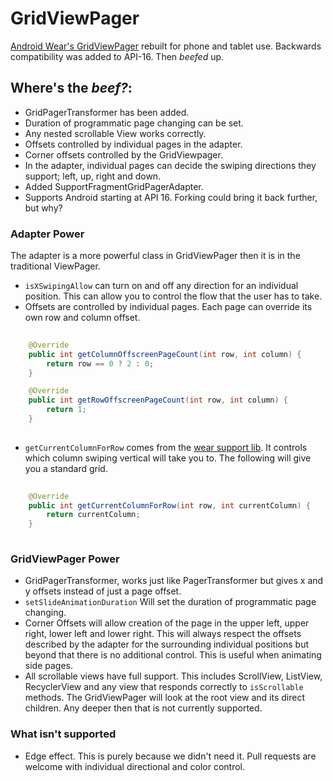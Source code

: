 # GridViewPager
[Android Wear's GridViewPager](http://developer.android.com/reference/android/support/wearable/view/GridViewPager.html) rebuilt for phone and tablet use. Backwards compatibility was added to API-16. Then *beefed* up.

## Where's the _beef?_:

- GridPagerTransformer has been added.
- Duration of programmatic page changing can be set.
- Any nested scrollable View works correctly.
- Offsets controlled by individual pages in the adapter. 
- Corner offsets controlled by the GridViewpager.
- In the adapter, individual pages can decide the swiping directions they support; left, up, right and down.
- Added SupportFragmentGridPagerAdapter.
- Supports Android starting at API 16. Forking could bring it back further, but why?

### Adapter Power

The adapter is a more powerful class in GridViewPager then it is in the traditional ViewPager.

- `isXSwipingAllow` can turn on and off any direction for an individual position. This can allow you to control the flow that the user has to take.
- Offsets are controlled by individual pages. Each page can override its own row and column offset.

```java
 
    @Override
    public int getColumnOffscreenPageCount(int row, int column) {
        return row == 0 ? 2 : 0;
    }

    @Override
    public int getRowOffscreenPageCount(int row, int column) {
        return 1;
    }
   
```
 
 - `getCurrentColumnForRow` comes from the [wear support lib](http://developer.android.com/training/wearables/apps/layouts.html#UiLibrary). It controls which column swiping vertical will take you to. The following will give you a standard grid.
 
```java
 
    @Override
    public int getCurrentColumnForRow(int row, int currentColumn) {
        return currentColumn;
    }
 
```


### GridViewPager Power

- GridPagerTransformer, works just like PagerTransformer but gives x and y offsets instead of just a page offset.
- `setSlideAnimationDuration` Will set the duration of programmatic page changing. 
- Corner Offsets will allow creation of the page in the upper left, upper right, lower left and lower right. This will always respect the offsets described by the adapter for the surrounding individual positions but beyond that there is no additional control. This is useful when animating side pages.
- All scrollable views have full support. This includes ScrollView, ListView, RecyclerView and any view that responds correctly to `isScrollable` methods. The GridViewPager will look at the root view and its direct children. Any deeper then that is not currently supported.


### What isn't supported

- Edge effect. This is purely because we didn't need it. Pull requests are welcome with individual directional and color control.